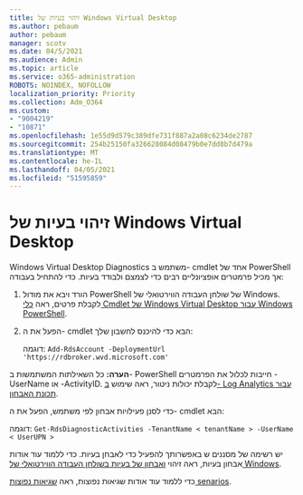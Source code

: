 ```yaml
---
title: זיהוי בעיות של Windows Virtual Desktop
ms.author: pebaum
author: pebaum
manager: scotv
ms.date: 04/5/2021
ms.audience: Admin
ms.topic: article
ms.service: o365-administration
ROBOTS: NOINDEX, NOFOLLOW
localization_priority: Priority
ms.collection: Adm_O364
ms.custom:
- "9004219"
- "10871"
ms.openlocfilehash: 1e55d9d579c389dfe731f887a2a08c6234de2787
ms.sourcegitcommit: 254b25150fa326628084d08479b0e7dd8b7d479a
ms.translationtype: MT
ms.contentlocale: he-IL
ms.lasthandoff: 04/05/2021
ms.locfileid: "51595859"
---
```

# <a name="identify-windows-virtual-desktop-issues"></a>זיהוי בעיות של Windows Virtual Desktop

Windows Virtual Desktop Diagnostics משתמש ב- cmdlet אחד של PowerShell אך מכיל פרמטרים אופציונליים רבים כדי לצמצם ולבודד בעיות. כדי להתחיל בעבודה: 

1. הורד ויבא את מודול PowerShell של שולחן העבודה הווירטואלי של Windows. לקבלת פרטים, ראה [כלי Cmdlet של Windows Virtual Desktop עבור Windows PowerShell](https://docs.microsoft.com/powershell/windows-virtual-desktop/overview).

1. הפעל את ה- cmdlet הבא כדי להיכנס לחשבון שלך:
    
    דוגמה: `Add-RdsAccount -DeploymentUrl 'https://rdbroker.wvd.microsoft.com'`

**הערה:** כל השאילתות המשתמשות ב- PowerShell חייבות לכלול את הפרמטרים -UserName או -ActivityID. לקבלת יכולות ניטור, ראה שימוש [ב- Log Analytics עבור תכונת האבחון](https://go.microsoft.com/fwlink/?linkid=2126847).

כדי לסנן פעילויות אבחון לפי משתמש, הפעל את ה- cmdlet הבא:

דוגמה: `Get-RdsDiagnosticActivities -TenantName < tenantName > -UserName < UserUPN >`

יש רשימה של מסננים ש באפשרותך להפעיל כדי לאבחן בעיות. כדי ללמוד עוד אודות אבחון בעיות, ראה זיהוי [ואבחון של בעיות בשולחן העבודה הווירטואלי של Windows](https://docs.microsoft.com/azure/virtual-desktop/diagnostics-role-service#diagnose-issues-with-powershell).

כדי ללמוד עוד אודות שגיאות נפוצות, ראה [שגיאות נפוצות senarios](https://docs.microsoft.com/azure/virtual-desktop/diagnostics-role-service#common-error-scenarios).
